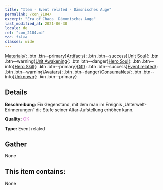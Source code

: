 ```yaml
---
title: "Item - Event related - Dämonisches Auge"
permalink: /con_2184/
excerpt: "Era of Chaos  Dämonisches Auge"
last_modified_at: 2021-06-30
locale: de
ref: "con_2184.md"
toc: false
classes: wide
---
```

 [Materials](/ItemsDE/){: .btn .btn--primary}[Artifacts](/ItemsDE/Artifacts/){: .btn .btn--success}[Unit Soul](/ItemsDE/UnitSoul/){: .btn .btn--warning}[Unit Awakening](/ItemsDE/UnitAwakening/){: .btn .btn--danger}[Hero Soul](/ItemsDE/HeroSoul/){: .btn .btn--info}[Hero Skill](/ItemsDE/HeroSkill/){: .btn .btn--primary}[Gift](/ItemsDE/Gift/){: .btn .btn--success}[Event related](/ItemsDE/Events/){: .btn .btn--warning}[Avatars](/ItemsDE/Avatars/){: .btn .btn--danger}[Consumables](/ItemsDE/Consumables/){: .btn .btn--info}[Unknown](/ItemsDE/Unknown/){: .btn .btn--primary}

## Details
 **Beschreibung:** Ein Gegenstand, mit dem man im Ereignis „Unterwelt-Erinnerungen“ die Stufe seiner Altar-Aufstellung erhöhen kann.

 **Quality:** <span style="color: #DA70D6">OK</span>

 **Type:** Event related

## Gather

  None

## This item contains:

  None


